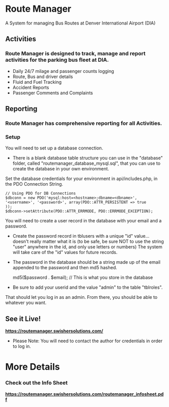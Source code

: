 # Route Manager
A System for managing Bus Routes at Denver International Airport (DIA)

## Activities
### Route Manager is designed to track, manage and report activities for the parking bus fleet at DIA.
- Daily 24/7 milage and passenger counts logging
- Route, Bus and driver details
- Fluid and Fuel Tracking
- Accident Reports
- Passenger Comments and Complaints

###

## Reporting
### Route Manager has comprehensive reporting for all Activities.

### Setup
You will need to set up a database connection.

- There is a blank database table structure you can use in the "database" folder, called "routemanager_database_mysql.sql", that you can use to create the database in your own environment. 

Set the database credentials for your environment in api/includes.php, in the PDO Connection String.

	// Using PDO for DB Connections
	$dbconn = new PDO('mysql:host=<hostname>;dbname=<dbname>', '<username>', '<password>', array(PDO::ATTR_PERSISTENT => true
	));
	$dbconn->setAttribute(PDO::ATTR_ERRMODE, PDO::ERRMODE_EXCEPTION);		

You will need to create a user record in the database with your email and a password.

- Create the password record in tblusers with a unique "id" value... doesn't really matter what it is (to be safe, be sure NOT to use the string "user" anywhere in the id, and only use letters or numbers) The system will take care of the "id" values for future records.
 
- The password in the database should be a string made up of the email appended to the password and then md5 hashed.

	md5($password . $email); // This is what you store in the database
	
- Be sure to add your userid and the value "admin" to the table "tblroles".

That should let you log in as an admin. From there, you should be able to whatever you want.
	
## See it Live!
**https://routemanager.swishersolutions.com/**
- Please Note: You will need to contact the author for credentials in order to log in.

###
	
# More Details
### Check out the Info Sheet
**https://routemanager.swishersolutions.com/routemanager_infosheet.pdf**